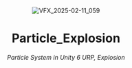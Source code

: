 <header>


![VFX_2025-02-11_059](https://github.com/user-attachments/assets/7cea16b8-171c-449a-bdea-3db6d7f90ba4)

# Particle_Explosion

_Particle System in Unity 6 URP, Explosion_
